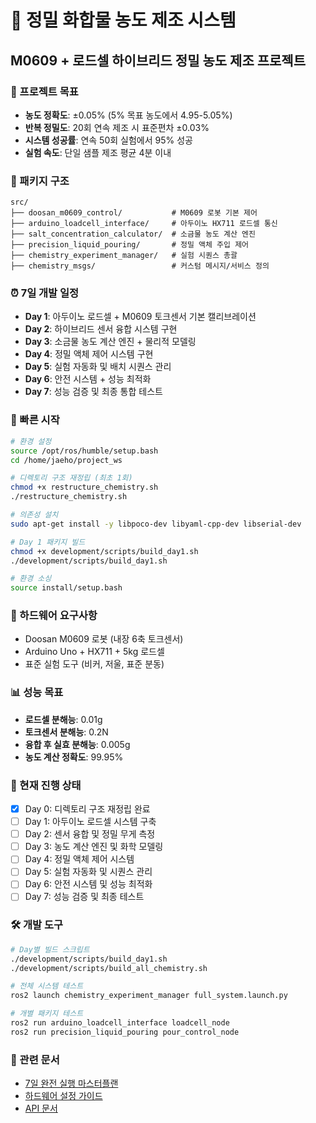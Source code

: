 # 🧪 정밀 화합물 농도 제조 시스템
## M0609 + 로드셀 하이브리드 정밀 농도 제조 프로젝트

### 🎯 프로젝트 목표
- **농도 정확도**: ±0.05% (5% 목표 농도에서 4.95-5.05%)
- **반복 정밀도**: 20회 연속 제조 시 표준편차 ±0.03%
- **시스템 성공률**: 연속 50회 실험에서 95% 성공
- **실험 속도**: 단일 샘플 제조 평균 4분 이내

### 📂 패키지 구조
```
src/
├── doosan_m0609_control/           # M0609 로봇 기본 제어
├── arduino_loadcell_interface/     # 아두이노 HX711 로드셀 통신
├── salt_concentration_calculator/  # 소금물 농도 계산 엔진
├── precision_liquid_pouring/       # 정밀 액체 주입 제어
├── chemistry_experiment_manager/   # 실험 시퀀스 총괄
├── chemistry_msgs/                 # 커스텀 메시지/서비스 정의

```

### ⏰ 7일 개발 일정
- **Day 1**: 아두이노 로드셀 + M0609 토크센서 기본 캘리브레이션
- **Day 2**: 하이브리드 센서 융합 시스템 구현
- **Day 3**: 소금물 농도 계산 엔진 + 물리적 모델링
- **Day 4**: 정밀 액체 제어 시스템 구현
- **Day 5**: 실험 자동화 및 배치 시퀀스 관리
- **Day 6**: 안전 시스템 + 성능 최적화
- **Day 7**: 성능 검증 및 최종 통합 테스트

### 🚀 빠른 시작
```bash
# 환경 설정
source /opt/ros/humble/setup.bash
cd /home/jaeho/project_ws

# 디렉토리 구조 재정립 (최초 1회)
chmod +x restructure_chemistry.sh
./restructure_chemistry.sh

# 의존성 설치
sudo apt-get install -y libpoco-dev libyaml-cpp-dev libserial-dev

# Day 1 패키지 빌드
chmod +x development/scripts/build_day1.sh
./development/scripts/build_day1.sh

# 환경 소싱
source install/setup.bash
```

### 🔧 하드웨어 요구사항
- Doosan M0609 로봇 (내장 6축 토크센서)
- Arduino Uno + HX711 + 5kg 로드셀
- 표준 실험 도구 (비커, 저울, 표준 분동)

### 📊 성능 목표
- **로드셀 분해능**: 0.01g
- **토크센서 분해능**: 0.2N  
- **융합 후 실효 분해능**: 0.005g
- **농도 계산 정확도**: 99.95%

### 📅 현재 진행 상태
- [x] Day 0: 디렉토리 구조 재정립 완료
- [ ] Day 1: 아두이노 로드셀 시스템 구축
- [ ] Day 2: 센서 융합 및 정밀 무게 측정
- [ ] Day 3: 농도 계산 엔진 및 화학 모델링
- [ ] Day 4: 정밀 액체 제어 시스템
- [ ] Day 5: 실험 자동화 및 시퀀스 관리
- [ ] Day 6: 안전 시스템 및 성능 최적화
- [ ] Day 7: 성능 검증 및 최종 테스트

### 🛠️ 개발 도구
```bash
# Day별 빌드 스크립트
./development/scripts/build_day1.sh
./development/scripts/build_all_chemistry.sh

# 전체 시스템 테스트
ros2 launch chemistry_experiment_manager full_system.launch.py

# 개별 패키지 테스트
ros2 run arduino_loadcell_interface loadcell_node
ros2 run precision_liquid_pouring pour_control_node
```

### 🔗 관련 문서
- [7일 완전 실행 마스터플랜](7DAY_MASTERPLAN.md)
- [하드웨어 설정 가이드](docs/HARDWARE_SETUP.md)
- [API 문서](docs/API_REFERENCE.md)
